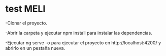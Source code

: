 # test MELI

-Clonar el proyecto.

-Abrir la carpeta y ejecutar npm install para instalar las dependencias.

-Ejecutar ng serve -o para ejecutar el proyecto en http://localhost:4200/ y abrirlo en un pestaña nueva.

